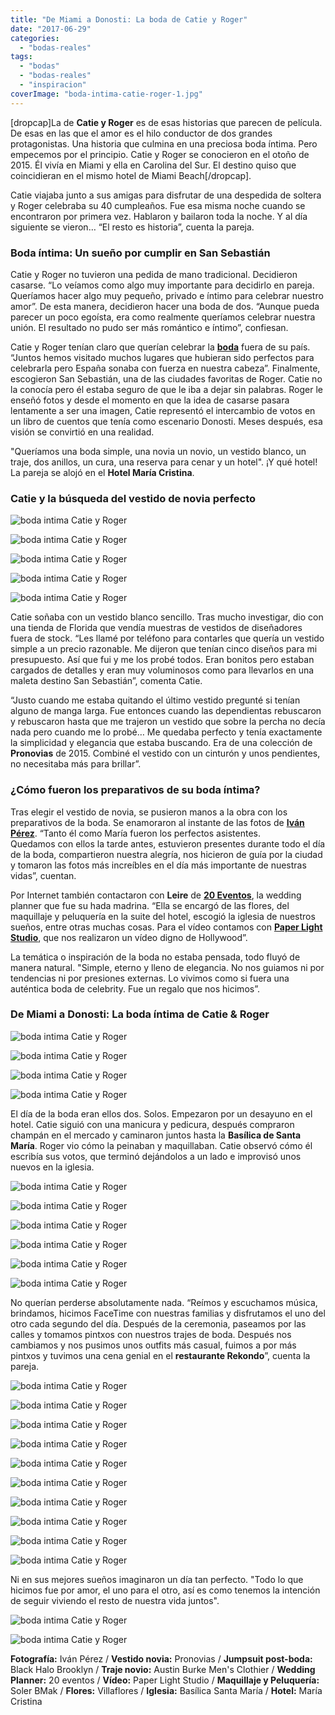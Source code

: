 ```yaml
---
title: "De Miami a Donosti: La boda de Catie y Roger"
date: "2017-06-29"
categories: 
  - "bodas-reales"
tags: 
  - "bodas"
  - "bodas-reales"
  - "inspiracion"
coverImage: "boda-intima-catie-roger-1.jpg"
---
```


\[dropcap\]La de **Catie y Roger** es de esas historias que parecen de película. De esas en las que el amor es el hilo conductor de dos grandes protagonistas. Una historia que culmina en una preciosa boda íntima. Pero empecemos por el principio. Catie y Roger se conocieron en el otoño de 2015. Él vivía en Miami y ella en Carolina del Sur. El destino quiso que coincidieran en el mismo hotel de Miami Beach\[/dropcap\].

Catie viajaba junto a sus amigas para disfrutar de una despedida de soltera y Roger celebraba su 40 cumpleaños. Fue esa misma noche cuando se encontraron por primera vez. Hablaron y bailaron toda la noche. Y al día siguiente se vieron… “El resto es historia”, cuenta la pareja.

### Boda íntima: Un sueño por cumplir en San Sebastián

Catie y Roger no tuvieron una pedida de mano tradicional. Decidieron casarse. “Lo veíamos como algo muy importante para decidirlo en pareja. Queríamos hacer algo muy pequeño, privado e íntimo para celebrar nuestro amor”. De esta manera, decidieron hacer una boda de dos. “Aunque pueda parecer un poco egoísta, era como realmente queríamos celebrar nuestra unión. El resultado no pudo ser más romántico e íntimo”, confiesan.

Catie y Roger tenían claro que querían celebrar la [**boda**](https://petitpleasures.com) fuera de su país. “Juntos hemos visitado muchos lugares que hubieran sido perfectos para celebrarla pero España sonaba con fuerza en nuestra cabeza”. Finalmente, escogieron San Sebastián, una de las ciudades favoritas de Roger. Catie no la conocía pero él estaba seguro de que le iba a dejar sin palabras. Roger le enseñó fotos y desde el momento en que la idea de casarse pasara lentamente a ser una imagen, Catie representó el intercambio de votos en un libro de cuentos que tenía como escenario Donosti. Meses después, esa visión se convirtió en una realidad.

"Queríamos una boda simple, una novia un novio, un vestido blanco, un traje, dos anillos, un cura, una reserva para cenar y un hotel". ¡Y qué hotel! La pareja se alojó en el **Hotel María Cristina**.

### Catie y la búsqueda del vestido de novia perfecto

![boda intima Catie y Roger](/images/boda-intima-catie-roger-2.jpg)

![boda intima Catie y Roger](/images/boda-intima-catie-roger-3.jpg)

![boda intima Catie y Roger](/images/boda-intima-catie-roger-4.jpg)

![boda intima Catie y Roger](/images/boda-intima-catie-roger-6.jpg)

![boda intima Catie y Roger](/images/boda-intima-catie-roger-5.jpg)

Catie soñaba con un vestido blanco sencillo. Tras mucho investigar, dio con una tienda de Florida que vendía muestras de vestidos de diseñadores fuera de stock. “Les llamé por teléfono para contarles que quería un vestido simple a un precio razonable. Me dijeron que tenían cinco diseños para mi presupuesto. Así que fui y me los probé todos. Eran bonitos pero estaban cargados de detalles y eran muy voluminosos como para llevarlos en una maleta destino San Sebastián”, comenta Catie.

“Justo cuando me estaba quitando el último vestido pregunté si tenían alguno de manga larga. Fue entonces cuando las dependientas rebuscaron y rebuscaron hasta que me trajeron un vestido que sobre la percha no decía nada pero cuando me lo probé… Me quedaba perfecto y tenía exactamente la simplicidad y elegancia que estaba buscando. Era de una colección de **Pronovias** de 2015. Combiné el vestido con un cinturón y unos pendientes, no necesitaba más para brillar”.

### ¿Cómo fueron los preparativos de su boda íntima?

Tras elegir el vestido de novia, se pusieron manos a la obra con los preparativos de la boda. Se enamoraron al instante de las fotos de [**Iván Pérez**](https://www.ivanperez.es/). “Tanto él como María fueron los perfectos asistentes. Quedamos con ellos la tarde antes, estuvieron presentes durante todo el día de la boda, compartieron nuestra alegría, nos hicieron de guía por la ciudad y tomaron las fotos más increíbles en el día más importante de nuestras vidas”, cuentan.

Por Internet también contactaron con **Leire** de [**20 Eventos**](http://20eventos.com/20eventos-wedding-planner-san-sebastian/), la wedding planner que fue su hada madrina. “Ella se encargó de las flores, del maquillaje y peluquería en la suite del hotel, escogió la iglesia de nuestros sueños, entre otras muchas cosas. Para el vídeo contamos con [**Paper Light Studio**](http://paperlightstudio.com/), que nos realizaron un vídeo digno de Hollywood”.

La temática o inspiración de la boda no estaba pensada, todo fluyó de manera natural. "Simple, eterno y lleno de elegancia. No nos guiamos ni por tendencias ni por presiones externas. Lo vivimos como si fuera una auténtica boda de celebrity. Fue un regalo que nos hicimos”.

### De Miami a Donosti: La boda íntima de Catie & Roger

![boda intima Catie y Roger](/images/boda-intima-catie-roger-7.jpg)

![boda intima Catie y Roger](/images/boda-intima-catie-roger-8.jpg)

![boda intima Catie y Roger](/images/boda-intima-catie-roger-9.jpg)

![boda intima Catie y Roger](/images/boda-intima-catie-roger-10.jpg)

El día de la boda eran ellos dos. Solos. Empezaron por un desayuno en el hotel. Catie siguió con una manicura y pedicura, después compraron champán en el mercado y caminaron juntos hasta la **Basílica de Santa María**. Roger vio cómo la peinaban y maquillaban. Catie observó cómo él escribía sus votos, que terminó dejándolos a un lado e improvisó unos nuevos en la iglesia.

![boda intima Catie y Roger](/images/boda-intima-catie-roger-11.jpg)

![boda intima Catie y Roger](/images/boda-intima-catie-roger-12.jpg)

![boda intima Catie y Roger](/images/boda-intima-catie-roger-13.jpg)

![boda intima Catie y Roger](/images/boda-intima-catie-roger-14.jpg)

![boda intima Catie y Roger](/images/boda-intima-catie-roger-16.jpg)

![boda intima Catie y Roger](/images/boda-intima-catie-roger-15.jpg)

No querían perderse absolutamente nada. “Reímos y escuchamos música, brindamos, hicimos FaceTime con nuestras familias y disfrutamos el uno del otro cada segundo del día. Después de la ceremonia, paseamos por las calles y tomamos pintxos con nuestros trajes de boda. Después nos cambiamos y nos pusimos unos outfits más casual, fuimos a por más pintxos y tuvimos una cena genial en el **restaurante Rekondo**”, cuenta la pareja.

![boda intima Catie y Roger](/images/boda-intima-catie-roger-17.jpg)

![boda intima Catie y Roger](/images/boda-intima-catie-roger-18.jpg)

![boda intima Catie y Roger](/images/boda-intima-catie-roger-20.jpg)

![boda intima Catie y Roger](/images/boda-intima-catie-roger-19.jpg)

![boda intima Catie y Roger](/images/boda-intima-catie-roger-23.jpg)

![boda intima Catie y Roger](/images/boda-intima-catie-roger-24.jpg)

![boda intima Catie y Roger](/images/boda-intima-catie-roger-25.jpg)

![boda intima Catie y Roger](/images/boda-intima-catie-roger-26.jpg)

![boda intima Catie y Roger](/images/boda-intima-catie-roger-28.jpg)

![boda intima Catie y Roger](/images/boda-intima-catie-roger-27.jpg)

Ni en sus mejores sueños imaginaron un día tan perfecto. "Todo lo que hicimos fue por amor, el uno para el otro, así es como tenemos la intención de seguir viviendo el resto de nuestra vida juntos".

![boda intima Catie y Roger](/images/boda-intima-catie-roger-29.jpg)

![boda intima Catie y Roger](/images/boda-intima-catie-roger-30.jpg)

**Fotografía:** Iván Pérez / **Vestido novia:** Pronovias / **Jumpsuit post-boda:** Black Halo Brooklyn / **Traje novio:** Austin Burke Men's Clothier / **Wedding Planner:** 20 eventos / **Vídeo:** Paper Light Studio / **Maquillaje y Peluquería:** Soler BMak / **Flores:** Villaflores / **Iglesia:** Basílica Santa María / **Hotel:** María Cristina
